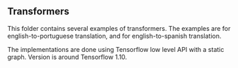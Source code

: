 ## Transformers

This folder contains several examples of transformers. The examples are for english-to-portuguese translation, and for english-to-spanish translation. 

The implementations are done using Tensorflow low level API with a static graph. Version is around Tensorflow 1.10.
